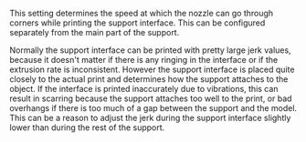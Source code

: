 This setting determines the speed at which the nozzle can go through corners while printing the support interface. This can be configured separately from the main part of the support.

Normally the support interface can be printed with pretty large jerk values, because it doesn't matter if there is any ringing in the interface or if the extrusion rate is inconsistent. However the support interface is placed quite closely to the actual print and determines how the support attaches to the object. If the interface is printed inaccurately due to vibrations, this can result in scarring because the support attaches too well to the print, or bad overhangs if there is too much of a gap between the support and the model. This can be a reason to adjust the jerk during the support interface slightly lower than during the rest of the support.